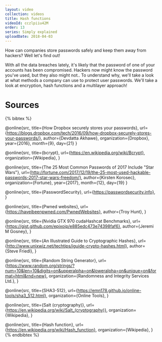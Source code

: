 ```yaml
---
layout: video
collection: videos
title: Hash functions
videoId: cczlpiiu42M
order: 13
series: Simply explained
uploadDate: 2018-04-03
---
```


How can companies store passwords safely and keep them away from hackers? Well let's find out!

With all the data breaches lately, it's likely that the password of one of your accounts has been compromised. Hackers now might know the password you've used, but they also might not.. To understand why, we'll take a look at what methods a company can use to protect user passwords. We'll take a look at encryption, hash functions and a multilayer approach!

# Sources
{% bibtex %}

@online{src,
    title={How Dropbox securely stores your passwords},
    url={https://blogs.dropbox.com/tech/2016/09/how-dropbox-securely-stores-your-passwords/},
    author={Devdatta Akhawe},
    organization={Dropbox},
    year={2016},
    month={9},
    day={21}
}

@online{src,
    title={bcrypt},
    url={https://en.wikipedia.org/wiki/Bcrypt},
    organization={Wikipedia},
}


@online{src,
    title={The 25 Most Common Passwords of 2017 Include "Star Wars"},
    url={http://fortune.com/2017/12/19/the-25-most-used-hackable-passwords-2017-star-wars-freedom/},
    author={Kirsten Korosec},
    organization={Fortune},
    year={2017},
    month={12},
    day={19}
}

@online{src,
    title={PasswordSecurity},
    url={https://passwordsecurity.info},
}

@online{src,
    title={Pwned websites},
    url={https://haveibeenpwned.com/PwnedWebsites},
    author={Troy Hunt},
}

@online{src,
    title={Nvidia GTX 970 cudaHashcat Benchmarks},
    url={https://gist.github.com/epixoip/e885edc473e74398faf6},
    author={Jeremi M Gosney},
}

@online{src,
    title={An Illustrated Guide to Cryptographic Hashes},
    url={http://www.unixwiz.net/techtips/iguide-crypto-hashes.html},
    author={Steve Friedl},
}

@online{src,
    title={Random String Generator},
    url={https://www.random.org/strings/?num=10&len=10&digits=on&upperalpha=on&loweralpha=on&unique=on&format=html&rnd=new},
    organization={Randomness and Integrity Services Ltd.},
}

@online{src,
    title={SHA3-512},
    url={https://emn178.github.io/online-tools/sha3_512.html},
    organization={Online Tools},
}

@online{src,
    title={Salt (cryptography)},
    url={https://en.wikipedia.org/wiki/Salt_(cryptography)},
    organization={Wikipedia},
}

@online{src,
    title={Hash function},
    url={https://en.wikipedia.org/wiki/Hash_function},
    organization={Wikipedia},
}
{% endbibtex %}